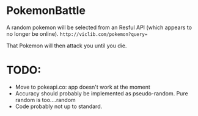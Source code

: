 PokemonBattle
=============

A random pokemon will be selected from an Resful API (which appears to no longer be online). `http://viclib.com/pokemon?query=`

That Pokemon will then attack you until you die.

TODO:
============

* Move to pokeapi.co: app doesn't work at the moment
* Accuracy should probably be implemented as pseudo-random. Pure random is too....random
* Code probably not up to standard.

